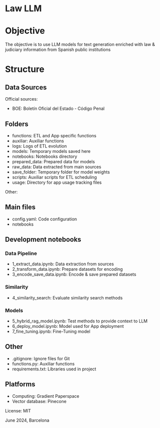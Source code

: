 # Law LLM

# Objective

The objective is to use LLM models for text generation enriched with law & judiciary information from Spanish public institutions

# Structure

## Data Sources

Official sources:

- BOE: Boletín Oficial del Estado - Código Penal

## Folders

- functions: ETL and App specific functions
- auxiliar: Auxiliar functions
- logs: Logs of ETL evolution
- models: Temporary models saved here
- notebooks: Notebooks directory
- prepared_data: Prepared data for models
- raw_data: Data extracted from main sources
- save_folder: Temporary folder for model weights
- scripts: Auxiliar scripts for ETL scheduling
- usage: Directory for app usage tracking files


Other:

## Main files

- config.yaml: Code configuration
- notebooks

## Development notebooks

### Data Pipeline

- 1_extract_data.ipynb: Data extraction from sources
- 2_transform_data.ipynb: Prepare datasets for encoding
- 3_encode_save_data.ipynb: Encode & save prepared datasets

### Similarity

- 4_similarity_search: Evaluate similarity search methods

### Models

- 5_hybrid_rag_model.ipynb: Test methods to provide context to LLM
- 6_deploy_model.ipynb: Model used for App deployment
- 7_fine_tuning.ipynb: Fine-Tuning model

## Other

- .gitignore: Ignore files for Git
- functions.py: Auxiliar functions
- requirements.txt: Libraries used in project

## Platforms

- Computing: Gradient Paperspace
- Vector database: Pinecone

License: MIT

June 2024, Barcelona
